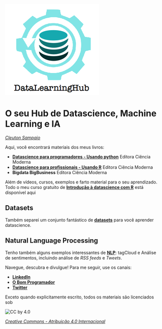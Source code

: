 ![](./logo_fundo_branco.png)
# O seu Hub de Datascience, Machine Learning e IA
[*Cleuton Sampaio*](https://github.com/cleuton)

Aqui, você encontrará materiais dos meus livros: 
- [**Datascience para programadores - Usando python**](./book) Editora Ciência Moderna
- [**Datascience para profissionais - Usando R**](./book-R) Editora Ciência Moderna
- **Bigdata BigBusiness** Editora Ciência Moderna

Além de vídeos, cursos, exemplos e farto material para o seu aprendizado. Todo o meu curso gratuito de [**Introdução à datascience com R**](R-course/README.md) está disponível aqui

## Datasets

Também separei um conjunto fantástico de [**datasets**](./datasets) para você aprender datascience.

## Natural Language Processing

Tenho também alguns exemplos interessantes de [**NLP**](./nlp): tagCloud e Análise de sentimentos, incluindo análise de *RSS feeds* e *Tweets*.

Navegue, descubra e divulgue! Para me seguir, use os canais: 

- [**LinkedIn**](https://www.linkedin.com/in/cleutonsampaio/)
- [**O Bom Programador**](http://obomprogramador.com)
- [**Twitter**](https://twitter.com/cleutonsampaio)

Exceto quando explicitamente escrito, todos os materiais são licenciados sob 

![CC by 4.0](https://i.creativecommons.org/l/by/4.0/88x31.png)

[*Creative Commons - Atribuição  4.0 Internacional*](http://creativecommons.org/licenses/by/4.0/)
